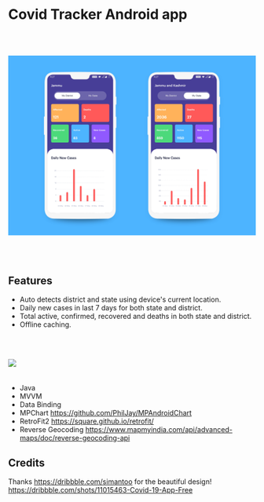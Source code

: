# Covid Tracker Android app
<br/>
<br/>  

![alt text](./assets/Mockup.png "Covid Tracker Mockup")

<br/>
<br/> 


## Features
- Auto detects district and state using device's current location.
- Daily new cases in last 7 days for both state and district.
- Total active, confirmed, recovered and deaths in both state and district.
- Offline caching.
<br/>
<br/> 


![](https://media.giphy.com/media/WsXeewlSEmsqMC4gyD/giphy.gif)
<br/>
<br/> 


- Java 
- MVVM
- Data Binding
- MPChart https://github.com/PhilJay/MPAndroidChart
- RetroFit2 https://square.github.io/retrofit/
- Reverse Geocoding https://www.mapmyindia.com/api/advanced-maps/doc/reverse-geocoding-api

## Credits 
Thanks https://dribbble.com/simantoo for the beautiful design!  
https://dribbble.com/shots/11015463-Covid-19-App-Free

